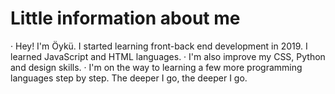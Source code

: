 # Little information about me
· Hey! I'm Öykü. I started learning front-back end development in 2019. I learned JavaScript and HTML languages.
· I'm also improve my CSS, Python and design skills. 
· I'm on the way to learning a few more programming languages step by step. The deeper I go, the deeper I go.
